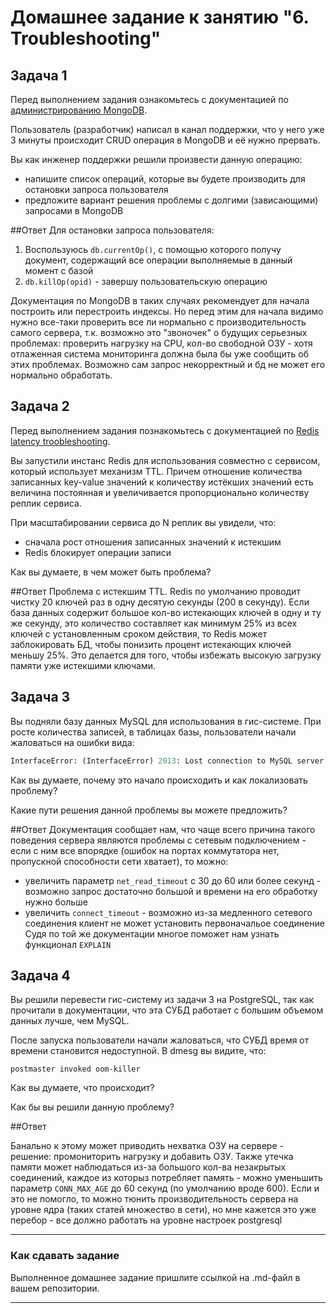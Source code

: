 # Домашнее задание к занятию "6. Troubleshooting"

## Задача 1

Перед выполнением задания ознакомьтесь с документацией по [администрированию MongoDB](https://docs.mongodb.com/manual/administration/).

Пользователь (разработчик) написал в канал поддержки, что у него уже 3 минуты происходит CRUD операция в MongoDB и её 
нужно прервать. 

Вы как инженер поддержки решили произвести данную операцию:
- напишите список операций, которые вы будете производить для остановки запроса пользователя
- предложите вариант решения проблемы с долгими (зависающими) запросами в MongoDB

##Ответ
Для остановки запроса пользователя:
1. Воспользуюсь ```db.currentOp()```, с помощью которого получу документ, содержащий все операции выполняемые в данный момент с базой
2. ```db.killOp(opid)``` - завершу пользовательскую операцию

Документация по MongoDB в таких случаях рекомендует для начала построить или перестроить индексы.
Но перед этим для начала видимо нужно все-таки проверить все ли нормально с производительность самого сервера, т.к. возможно это "звоночек" о будущих серьезных проблемах:
проверить нагрузку на CPU, кол-во свободной ОЗУ - хотя отлаженная система мониторинга должна была бы уже сообщить об этих проблемах. Возможно сам запрос некорректный и бд не может его нормально обработать.


## Задача 2

Перед выполнением задания познакомьтесь с документацией по [Redis latency troobleshooting](https://redis.io/topics/latency).

Вы запустили инстанс Redis для использования совместно с сервисом, который использует механизм TTL. 
Причем отношение количества записанных key-value значений к количеству истёкших значений есть величина постоянная и
увеличивается пропорционально количеству реплик сервиса. 

При масштабировании сервиса до N реплик вы увидели, что:
- сначала рост отношения записанных значений к истекшим
- Redis блокирует операции записи

Как вы думаете, в чем может быть проблема?

##Ответ
Проблема с истекшим TTL. Redis по умолчанию проводит чистку 20 ключей раз в одну десятую секунды (200 в секунду). Если база данных содержит большое кол-во истекающих ключей
в одну и ту же секунду, это количество составляет как минимум 25% из всех ключей с установленным сроком действия, то Redis может заблокировать БД, чтобы
понизить процент истекающих ключей меньшу 25%. Это делается для того, чтобы избежать высокую загрузку памяти уже истекшими ключами.
 
## Задача 3

Вы подняли базу данных MySQL для использования в гис-системе. При росте количества записей, в таблицах базы,
пользователи начали жаловаться на ошибки вида:
```python
InterfaceError: (InterfaceError) 2013: Lost connection to MySQL server during query u'SELECT..... '
```

Как вы думаете, почему это начало происходить и как локализовать проблему?

Какие пути решения данной проблемы вы можете предложить?

##Ответ
  Документация сообщает нам, что чаще всего причина такого поведения сервера являются проблемы с сетевым подключением  - если с ним все впорядке (ошибок на портах
 коммутатора нет, пропускной способности сети хватает), то можно:
  - увеличить параметр ```net_read_timeout``` c 30 до 60 или более секунд - возможно запрос достаточно большой и времени на его обработку нужно больше
  - увеличить ```connect_timeout``` - возможно из-за медленного сетевого соединения клиент не может установить первоначальое соединение
 Судя по той же документации многое поможет нам узнать функционал ```EXPLAIN```

## Задача 4


Вы решили перевести гис-систему из задачи 3 на PostgreSQL, так как прочитали в документации, что эта СУБД работает с 
большим объемом данных лучше, чем MySQL.

После запуска пользователи начали жаловаться, что СУБД время от времени становится недоступной. В dmesg вы видите, что:

`postmaster invoked oom-killer`

Как вы думаете, что происходит?

Как бы вы решили данную проблему?

##Ответ

Банально к этому может приводить нехватка ОЗУ на сервере - решение: промониторить нагрузку и добавить ОЗУ. Также утечка памяти может наблюдаться
из-за большого кол-ва незакрытых соединений, каждое из которыз потребляет память - можно уменьшить параметр ```CONN_MAX_AGE```  до 60 секунд 
(по умолчанию вроде 600). Если и это не помогло, то можно тюнить производительность сервера на уровне ядра (таких статей множество в сети), но мне кажется
это уже перебор - все должно работать на уровне настроек postgresql

---

### Как cдавать задание

Выполненное домашнее задание пришлите ссылкой на .md-файл в вашем репозитории.

---
